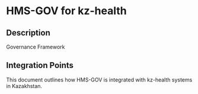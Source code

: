 # HMS-GOV for kz-health

## Description

Governance Framework

## Integration Points

This document outlines how HMS-GOV is integrated with kz-health systems in Kazakhstan.
